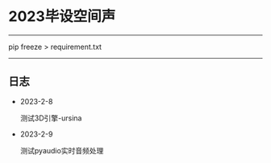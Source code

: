 # 2023毕设空间声



------

pip freeze > requirement.txt

------

## 日志

- 2023-2-8
  
  测试3D引擎-ursina

- 2023-2-9

  测试pyaudio实时音频处理

